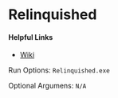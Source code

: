 # Relinquished

#### Helpful Links

* [Wiki](https://github.com/Arefu/Wolf/wiki/Relinquished) 

Run Options:
``Relinquished.exe``

Optional Argumens:
``N/A``